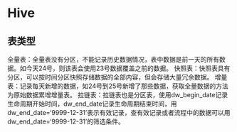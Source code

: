 # Hive

## 表类型

全量表：全量表没有分区，不能记录历史数据情况，表中数据是前一天的所有数据。如今天24号，则该表会使用23号数据覆盖之前的数据。
快照表：快照表具有分区，可以按时间分区快照存储数据的全部内容，但会存储大量冗余数据。
增量表：记录每天新增的数据，如24号到25号新增了那些数据，获取全量数据的方法为原始数据累增增量表。
拉链表：拉链表也是分区表，使用dw_begin_date记录生命周期开始时间，dw_end_date记录生命周期结束时间，用dw_end_date=‘9999-12-31’表示有效记录，查有效记录或者流程中的数据可以用dw_end_date=‘9999-12-31’的筛选条件。